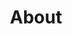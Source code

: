 ---
layout: about
title: About
cover-photo: 
cover-photo-alt: example cover photo
auto-header: none
icon: fa-user
order: 2
---